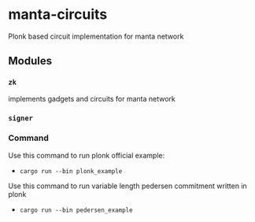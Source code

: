 # manta-circuits

Plonk based circuit implementation for manta network

## Modules

### `zk`

implements gadgets and circuits for manta network

### `signer`

### Command

Use this command to run plonk official example:
* `cargo run --bin plonk_example`

Use this command to run variable length pedersen commitment written in plonk
* `cargo run --bin pedersen_example`
